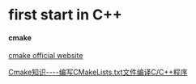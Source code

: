 # first start in C++

#### cmake
[cmake official website](https://cmake.org/)

[Cmake知识----编写CMakeLists.txt文件编译C/C++程序](https://blog.csdn.net/hebbely/article/details/79169965)
